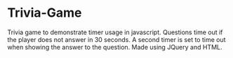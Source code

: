 # Trivia-Game

Trivia game to demonstrate timer usage in javascript. Questions time out if the player does not answer in 30 seconds. A second timer is set to time out when showing the answer to the question.  Made using JQuery and HTML.
